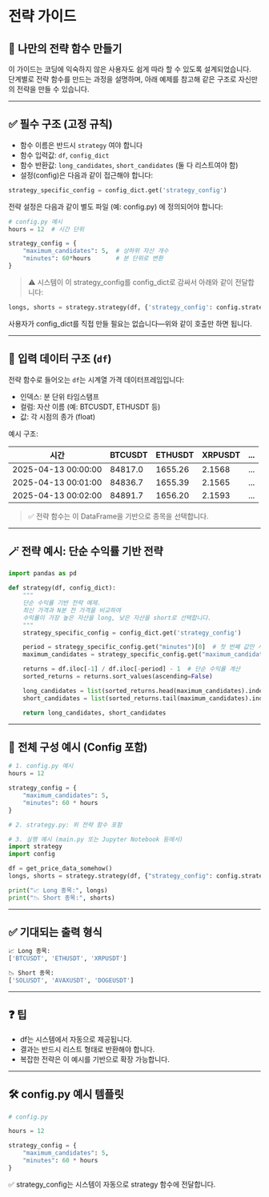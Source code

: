 # 전략 가이드
## 📘 나만의 전략 함수 만들기

이 가이드는 코딩에 익숙하지 않은 사용자도 쉽게 따라 할 수 있도록 설계되었습니다.  
단계별로 전략 함수를 만드는 과정을 설명하며, 아래 예제를 참고해 같은 구조로 자신만의 전략을 만들 수 있습니다.

---

## ✅ 필수 구조 (고정 규칙)

- 함수 이름은 반드시 `strategy` 여야 합니다
- 함수 입력값: `df`, `config_dict`
- 함수 반환값: `long_candidates`, `short_candidates` (둘 다 리스트여야 함)
- 설정(config)은 다음과 같이 접근해야 합니다:

```python
strategy_specific_config = config_dict.get('strategy_config')
```

전략 설정은 다음과 같이 별도 파일 (예: config.py) 에 정의되어야 합니다:

```python
# config.py 예시
hours = 12  # 시간 단위

strategy_config = {
    "maximum_candidates": 5,  # 상하위 자산 개수
    "minutes": 60*hours       # 분 단위로 변환
}
```

> ⚠️ 시스템이 이 strategy_config를 config_dict로 감싸서 아래와 같이 전달합니다:

```python
longs, shorts = strategy.strategy(df, {'strategy_config': config.strategy_config})
```

사용자가 config_dict를 직접 만들 필요는 없습니다—위와 같이 호출만 하면 됩니다.

---

## 🧾 입력 데이터 구조 (`df`)

전략 함수로 들어오는 `df`는 시계열 가격 데이터프레임입니다:

- 인덱스: 분 단위 타임스탬프
- 컬럼: 자산 이름 (예: BTCUSDT, ETHUSDT 등)
- 값: 각 시점의 종가 (float)

예시 구조:

| 시간               | BTCUSDT | ETHUSDT | XRPUSDT | ... |
|--------------------|---------|---------|---------|-----|
| 2025-04-13 00:00:00| 84817.0 | 1655.26 | 2.1568  | ... |
| 2025-04-13 00:01:00| 84836.7 | 1655.39 | 2.1565  | ... |
| 2025-04-13 00:02:00| 84891.7 | 1656.20 | 2.1593  | ... |

> ✅ 전략 함수는 이 DataFrame을 기반으로 종목을 선택합니다.

---

## 🪄 전략 예시: 단순 수익률 기반 전략

```python
import pandas as pd

def strategy(df, config_dict):
    """
    단순 수익률 기반 전략 예제.
    최신 가격과 N분 전 가격을 비교하여
    수익률이 가장 높은 자산을 long, 낮은 자산을 short로 선택합니다.
    """
    strategy_specific_config = config_dict.get('strategy_config')

    period = strategy_specific_config.get("minutes")[0]  # 첫 번째 값만 사용
    maximum_candidates = strategy_specific_config.get("maximum_candidates")

    returns = df.iloc[-1] / df.iloc[-period] - 1  # 단순 수익률 계산
    sorted_returns = returns.sort_values(ascending=False)

    long_candidates = list(sorted_returns.head(maximum_candidates).index)
    short_candidates = list(sorted_returns.tail(maximum_candidates).index)

    return long_candidates, short_candidates
```

---

## 🧱 전체 구성 예시 (Config 포함)

```python
# 1. config.py 예시
hours = 12

strategy_config = {
    "maximum_candidates": 5,
    "minutes": 60 * hours
}

# 2. strategy.py: 위 전략 함수 포함

# 3. 실행 예시 (main.py 또는 Jupyter Notebook 등에서)
import strategy
import config

df = get_price_data_somehow()
longs, shorts = strategy.strategy(df, {"strategy_config": config.strategy_config})

print("📈 Long 종목:", longs)
print("📉 Short 종목:", shorts)
```

---

## ✅ 기대되는 출력 형식

```python
📈 Long 종목:
['BTCUSDT', 'ETHUSDT', 'XRPUSDT']

📉 Short 종목:
['SOLUSDT', 'AVAXUSDT', 'DOGEUSDT']
```

---

## ❓ 팁

- df는 시스템에서 자동으로 제공됩니다.
- 결과는 반드시 리스트 형태로 반환해야 합니다.
- 복잡한 전략은 이 예시를 기반으로 확장 가능합니다.


---

## 🛠 config.py 예시 템플릿

```python
# config.py

hours = 12

strategy_config = {
    "maximum_candidates": 5,
    "minutes": 60 * hours
}
```

✅ strategy_config는 시스템이 자동으로 strategy 함수에 전달합니다.


